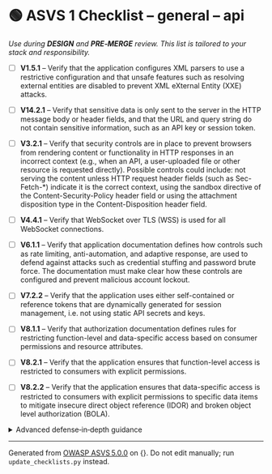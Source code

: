 # 🟢 ASVS 1 Checklist – general – api

*Use during **DESIGN** and **PRE‑MERGE** review. This list is tailored to your stack and responsibility.*


- [ ] **V1.5.1** – Verify that the application configures XML parsers to use a restrictive configuration and that unsafe features such as resolving external entities are disabled to prevent XML eXternal Entity (XXE) attacks.

- [ ] **V14.2.1** – Verify that sensitive data is only sent to the server in the HTTP message body or header fields, and that the URL and query string do not contain sensitive information, such as an API key or session token.

- [ ] **V3.2.1** – Verify that security controls are in place to prevent browsers from rendering content or functionality in HTTP responses in an incorrect context (e.g., when an API, a user-uploaded file or other resource is requested directly). Possible controls could include: not serving the content unless HTTP request header fields (such as Sec-Fetch-\*) indicate it is the correct context, using the sandbox directive of the Content-Security-Policy header field or using the attachment disposition type in the Content-Disposition header field.

- [ ] **V4.4.1** – Verify that WebSocket over TLS (WSS) is used for all WebSocket connections.

- [ ] **V6.1.1** – Verify that application documentation defines how controls such as rate limiting, anti-automation, and adaptive response, are used to defend against attacks such as credential stuffing and password brute force. The documentation must make clear how these controls are configured and prevent malicious account lockout.

- [ ] **V7.2.2** – Verify that the application uses either self-contained or reference tokens that are dynamically generated for session management, i.e. not using static API secrets and keys.

- [ ] **V8.1.1** – Verify that authorization documentation defines rules for restricting function-level and data-specific access based on consumer permissions and resource attributes.

- [ ] **V8.2.1** – Verify that the application ensures that function-level access is restricted to consumers with explicit permissions.

- [ ] **V8.2.2** – Verify that the application ensures that data-specific access is restricted to consumers with explicit permissions to specific data items to mitigate insecure direct object reference (IDOR) and broken object level authorization (BOLA).

<details><summary>Advanced defense‑in‑depth guidance</summary>


_Add organisation‑specific recommendations, links to tooling, threat models, etc._

</details>


---

Generated from [OWASP ASVS 5.0.0](https://owasp.org/www-project-application-security-verification-standard/) on {}. Do not edit manually; run `update_checklists.py` instead.

